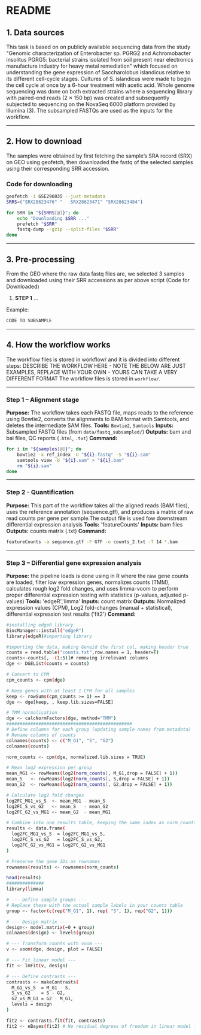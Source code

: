 

#  README

## 1. Data sources

This task is based on on publicly available sequencing data from the study "Genomic characterization of Enterobacter sp. PGRG2 and Achromobacter insolitus PGRG5: bacterial strains isolated from soil present near electronics manufacture industry for heavy metal remediation" which focused on understanding the gene expression of Saccharolobus islandicus relative to its different cell-cycle stages. Cultures of S. islandicus were made to begin the cell cycle at once by a 6-hour treatment with acetic acid. Whole genome sequencing was done on both extracted strains where a sequencing library with paired-end reads (2 × 150 bp) was created and subsequently subjected to sequencing on the NovaSeq 6000 platform provided by Illumina (3).
The subsampled FASTQs are used as the inputs for the workflow.

---

## 2. How to download

The samples were obtained by first fetching the sample’s SRA record (SRX) on GEO using geofetch, then downloaded the fastq of the selected samples using their corresponding SRR accession.
### Code for downloading

```bash
geofetch -i GSE296035 --just-metadata
SRRS=("SRX28623476" "	SRX28623471" "SRX28623484")

for SRR in "${SRRS[@]}"; do
    echo "Downloading $SRR ..."
    prefetch "$SRR"
    fastq-dump --gzip --split-files "$SRR"
done
```


---

## 3. Pre-processing 

From the GEO where the raw data fastq files are, we selected 3 samples and downloaded using their SRR accessions as per above script (Code for Downloaded)

1. **STEP 1** ...

Example:

```bash
CODE TO SUBSAMPLE
```


---

## 4. How the workflow works
The workflow files is stored in workflow/ and it is divided into different steps:
DESCRIBE THE WORKFLOW HERE - NOTE THE BELOW ARE JUST EXAMPLES, REPLACE WITH YOUR OWN - YOURS CAN TAKE A VERY DIFFERENT FORMAT
The workflow files is stored in `workflow/`.

---

### Step 1 – Alignment stage

**Purpose:** The workflow takes each FASTQ file, maps reads to the reference using Bowtie2, converts the alignments to BAM format with Samtools, and deletes the intermediate SAM files.
**Tools:** `Bowtie2`, `Samtools`
**Inputs:** Subsampled FASTQ files (from `data/fastq_subsampled/`)
**Outputs:** bam and bai files, QC reports (`.html`, `.txt`)
**Command:**

```bash
for i in "${samples[@]}"; do
    bowtie2 -x ref_index -U "${i}.fastq" -S "${i}.sam"
    samtools view -b "${i}.sam" > "${i}.bam"
    rm "${i}.sam"
done

```

---

### Step 2 - Quantification

**Purpose:** This part of the workflow takes all the aligned reads (BAM files), uses the reference annotation (sequence.gtf), and produces a matrix of raw read counts per gene per sample.The output file is used fow downstream differential expression analysis
**Tools:** 'featureCounts'
**Inputs:** bam files
**Outputs:** counts matrix (.txt)
**Command:**

```bash
featureCounts -a sequence.gtf -F GTF -o counts_2.txt -T 14 *.bam

```
---

### Step 3 – Differential gene expression analysis

**Purpose:** the pipeline loads is done using in R where the raw gene counts are loaded, filter low expression genes, normalizes counts (TMM), calculates rough log2 fold changes, and uses limma-voom to perform proper differential expression testing with statistics (p-values, adjusted p-values)
**Tools:** 'edgeR','limma'
**Inputs:** count matrix
**Outputs:** Normalized expression values (CPM), Log2 fold-changes (manual + statistical), differential expression test results ('fit2')
**Command:**
```bash
#installing edgeR library
BiocManager::install("edgeR")
library(edgeR)#importing library

#importing the data, making Geneid the first col, making header true
counts = read.table("counts.txt",row.names = 1, header=T)
counts<-counts[, -(1:5)]# removing irrelevant columns
dge <- DGEList(counts = counts)

# Convert to CPM
cpm_counts <- cpm(dge)

# Keep genes with at least 1 CPM for all samples
keep <- rowSums(cpm_counts >= 1) == 3
dge <- dge[keep, , keep.lib.sizes=FALSE]

# TMM normalisation
dge <- calcNormFactors(dge, method="TMM")
###############################################
# Define columns for each group (updating sample names from metadata)
# Rename columns of counts
colnames(counts) <- c("M_G1", "S", "G2")
colnames(counts)

norm_counts <- cpm(dge, normalized.lib.sizes = TRUE)

# Mean log2 expression per group
mean_MG1 <- rowMeans(log2(norm_counts[, M_G1,drop = FALSE] + 1))
mean_S   <- rowMeans(log2(norm_counts[, S,drop = FALSE] + 1))
mean_G2  <- rowMeans(log2(norm_counts[, G2,drop = FALSE] + 1))

# Calculate log2 fold changes
log2FC_MG1_vs_S  <- mean_MG1 - mean_S
log2FC_S_vs_G2   <- mean_S   - mean_G2
log2FC_G2_vs_MG1 <- mean_G2  - mean_MG1

# Combine into one results table, keeping the same index as norm_counts
results <- data.frame(
  log2FC_MG1_vs_S  = log2FC_MG1_vs_S,
  log2FC_S_vs_G2   = log2FC_S_vs_G2,
  log2FC_G2_vs_MG1 = log2FC_G2_vs_MG1
)

# Preserve the gene IDs as rownames
rownames(results) <- rownames(norm_counts)

head(results)
##############
library(limma)

# --- Define sample groups ---
# Replace these with the actual sample labels in your counts table
group <- factor(c(rep("M_G1", 1), rep( "S", 1), rep("G2", 1)))

# --- Design matrix ---
design<- model.matrix(~0 + group)
colnames(design) <- levels(group)

# --- Transform counts with voom ---
v <- voom(dge, design, plot = FALSE)

# --- Fit linear model ---
fit <- lmFit(v, design)

# --- Define contrasts ---
contrasts <- makeContrasts(
  M_G1_vs_S  = M_G1 - S,
  S_vs_G2    = S - G2,
  G2_vs_M_G1 = G2 - M_G1,
  levels = design
)

fit2 <- contrasts.fit(fit, contrasts)
fit2 <- eBayes(fit2) # No residual degrees of freedom in linear model fits


```
